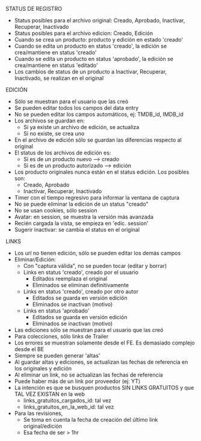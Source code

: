 STATUS DE REGISTRO
- Status posibles para el archivo original: Creado, Aprobado, Inactivar, Recuperar, Inactivado
- Status posibles para el archivo edicion: Creado, Edición
- Cuando se crea un producto: producto y edición en estado 'creado'
- Cuando se edita un producto en status 'creado', la edición se crea/mantiene en status 'creado'
- Cuando se edita un producto en status 'aprobado', la edición se crea/mantiene en status 'editado'
- Los cambios de status de un producto a Inactivar, Recuperar, Inactivado, se realizan en el original

EDICIÓN
- Sólo se muestran para el usuario que las creó
- Se pueden editar todos los campos del data entry
- No se pueden editar los campos automáticos, ej: TMDB_id, IMDB_id
- Los archivos se guardan en:
	- Si ya existe un archivo de edición, se actualiza
	- Si no existe, se crea uno
- En el archivo de edición sólo se guardan las diferencias respecto al original
- El status de los archivos de edición es:
	- Si es de un producto nuevo		--> creado
	- Si es de un producto autorizado	--> edición
- Los producto originales nunca están en el status edición. Los posibles son:
	- Creado, Aprobado
	- Inactivar, Recuperar, Inactivado
- Timer con el tiempo regresivo para informar la ventana de captura
- No se puede eliminar la edición de un status "creado"
- No se usan cookies, sólo session
- Avatar: en session, se muestra la versión más avanzada
- Recién cargada la vista, se empieza en 'edic. session'
- Sugerir inactivar: se cambia el status en el original

LINKS
- Los url no tienen edición, sólo se pueden editar los demás campos
- Eliminar/Edición:
	- Con "captura válida", no se pueden tocar (editar y borrar)
	- Links en status 'creado', creado por el usuario
		- Editados reemplaza el original
		- Eliminados se eliminan definitivamente
	- Links en status 'creado', creado por otro autor
		- Editados se guarda en versión edición
		- Eliminados se inactivan (motivo)
	- Links en status 'aprobado'
		- Editados se guarda en versión edición
		- Eliminados se inactivan (motivo)
- Las ediciones sólo se muestran para el usuario que las creó
- Para colecciones, sólo links de Trailer
- Los errores se muestran solamente desde el FE. Es demasiado complejo desde el BE
- Siempre se pueden generar 'altas'
- Al guardar altas y ediciones, se actualizan las fechas de referencia en los originales y edición
- Al eliminar un link, no se actualizan las fechas de referencia
- Puede haber más de un link por proveedor (ej: YT)
- La intención es que se busquen productos SIN LINKS GRATUITOS y que TAL VEZ EXISTAN en la web
	- links_gratuitos_cargados_id: tal vez
	- links_gratuitos_en_la_web_id: tal vez
- Para las revisiones, 
	- Se toma en cuenta la fecha de creación del último link original/edición
	- Esa fecha de ser > 1hr
